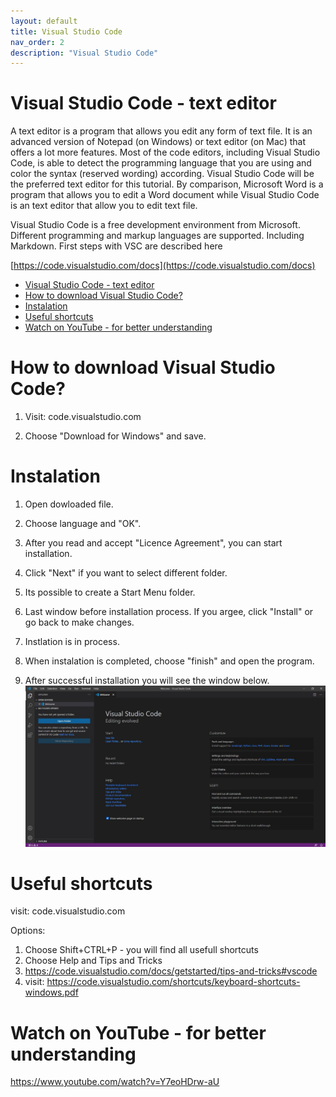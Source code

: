 ```yaml
---
layout: default
title: Visual Studio Code
nav_order: 2
description: "Visual Studio Code"
---
```


# Visual Studio Code - text editor

 A text editor is a program that allows you edit any form of text file. It is an advanced version of Notepad (on Windows) or text editor (on Mac) that offers a lot more features. Most of the code editors, including Visual Studio Code, is able to detect the programming language that you are using and color the syntax (reserved wording) according. Visual Studio Code will be the preferred text editor for this tutorial.
By comparison, Microsoft Word is a program that allows you to edit a Word document while Visual Studio Code is an text editor that allow you to edit text file.

Visual Studio Code is a free development environment from Microsoft. Different programming and markup languages are supported. Including Markdown. First steps with VSC are described here

[https://code.visualstudio.com/docs](https://code.visualstudio.com/docs)

- [Visual Studio Code - text editor](#visual-studio-code---text-editor)
- [How to download Visual Studio Code?](#how-to-download-visual-studio-code)
- [Instalation](#instalation)
- [Useful shortcuts](#useful-shortcuts)
- [Watch on YouTube - for better understanding](#watch-on-youtube---for-better-understanding)
  
# How to download Visual Studio Code?

1. Visit: code.visualstudio.com 
    
2. Choose "Download for Windows" and save.

# Instalation
1. Open dowloaded file.
   
2. Choose language and "OK".
   
3. After you read and accept "Licence Agreement", you can start installation.

4. Click "Next" if you want to select different folder.
    
5. Its possible to create a Start Menu folder.
 
6. Last window before installation process. If you argee, click "Install" or go back to make changes.
     
7. Instlation is in process.
    
8. When instalation is completed, choose "finish" and open the program.

9. After successful installation you will see the window below.
    ![error](/assets/images/zdjecieVSC.png)

# Useful shortcuts
visit: code.visualstudio.com 

Options:
1. Choose Shift+CTRL+P - you will find all usefull shortcuts
2. Choose Help and Tips and Tricks 
3. https://code.visualstudio.com/docs/getstarted/tips-and-tricks#vscode
4. visit: https://code.visualstudio.com/shortcuts/keyboard-shortcuts-windows.pdf 

# Watch on YouTube - for better understanding
https://www.youtube.com/watch?v=Y7eoHDrw-aU



